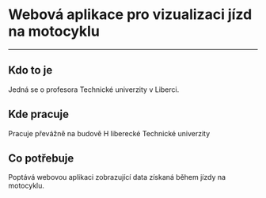 # Webová aplikace pro vizualizaci jízd na motocyklu
---
## Kdo to je
Jedná se o profesora Technické univerzity v Liberci.
## Kde pracuje
Pracuje převážně na budově H liberecké Technické univerzity
## Co potřebuje
Poptává webovou aplikaci zobrazující data získaná během jízdy na motocyklu. 
